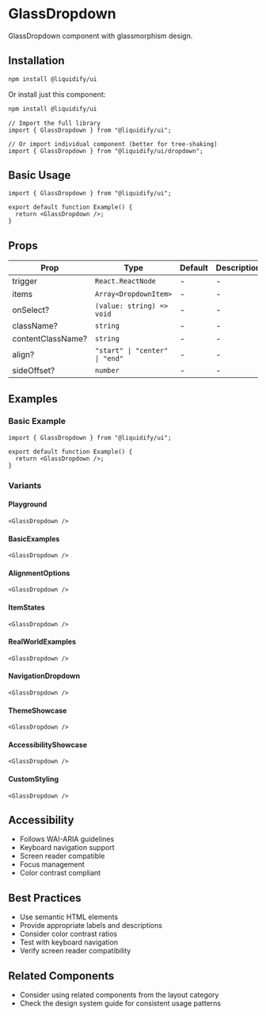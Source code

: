 # GlassDropdown

GlassDropdown component with glassmorphism design.

## Installation

```bash
npm install @liquidify/ui
```

Or install just this component:

```bash
npm install @liquidify/ui
```

```tsx
// Import the full library
import { GlassDropdown } from "@liquidify/ui";

// Or import individual component (better for tree-shaking)
import { GlassDropdown } from "@liquidify/ui/dropdown";
```

## Basic Usage

```tsx
import { GlassDropdown } from "@liquidify/ui";

export default function Example() {
  return <GlassDropdown />;
}
```

## Props

| Prop              | Type                           | Default | Description |
| ----------------- | ------------------------------ | ------- | ----------- |
| trigger           | `React.ReactNode`              | -       | -           |
| items             | `Array<DropdownItem>`          | -       | -           |
| onSelect?         | `(value: string) => void`      | -       | -           |
| className?        | `string`                       | -       | -           |
| contentClassName? | `string`                       | -       | -           |
| align?            | `"start" \| "center" \| "end"` | -       | -           |
| sideOffset?       | `number`                       | -       | -           |

## Examples

### Basic Example

```tsx
import { GlassDropdown } from "@liquidify/ui";

export default function Example() {
  return <GlassDropdown />;
}
```

### Variants

#### Playground

```tsx
<GlassDropdown />
```

#### BasicExamples

```tsx
<GlassDropdown />
```

#### AlignmentOptions

```tsx
<GlassDropdown />
```

#### ItemStates

```tsx
<GlassDropdown />
```

#### RealWorldExamples

```tsx
<GlassDropdown />
```

#### NavigationDropdown

```tsx
<GlassDropdown />
```

#### ThemeShowcase

```tsx
<GlassDropdown />
```

#### AccessibilityShowcase

```tsx
<GlassDropdown />
```

#### CustomStyling

```tsx
<GlassDropdown />
```

## Accessibility

- Follows WAI-ARIA guidelines
- Keyboard navigation support
- Screen reader compatible
- Focus management
- Color contrast compliant

## Best Practices

- Use semantic HTML elements
- Provide appropriate labels and descriptions
- Consider color contrast ratios
- Test with keyboard navigation
- Verify screen reader compatibility

## Related Components

- Consider using related components from the layout category
- Check the design system guide for consistent usage patterns
